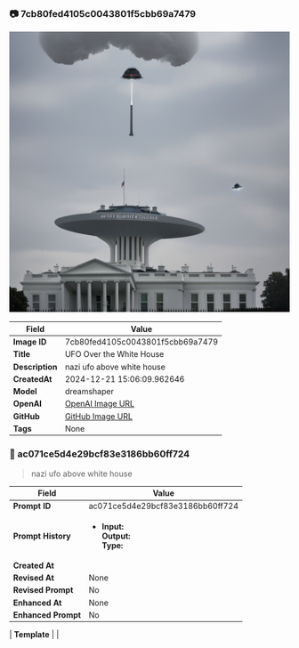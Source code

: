 

### 📷 7cb80fed4105c0043801f5cbb69a7479 


![data.id](./7cb80fed4105c0043801f5cbb69a7479.jpg)


| Field          | Value                                                                                                                     |
|----------------|---------------------------------------------------------------------------------------------------------------------------|
| **Image ID**             | 7cb80fed4105c0043801f5cbb69a7479                                                                                                             |
| **Title**           | UFO Over the White House                                                                                                       |
| **Description**           | nazi ufo above white house                                                                                                       |
| **CreatedAt**        | 2024-12-21 15:06:09.962646                                                                                                        |
| **Model**        | dreamshaper                                                                                                        |
| **OpenAI**         | [OpenAI Image URL](http://192.168.1.85:8081/generated-images/b643392251362.png)                                                                                |
| **GitHub**         | [GitHub Image URL](https://raw.githubusercontent.com/Caneta-Silva/GODZ/refs/heads/main/images/7cb80fed4105c0043801f5cbb69a7479/7cb80fed4105c0043801f5cbb69a7479.jpg)                                                                                |
| **Tags**       | None                                                                                                                   |

### 📜 ac071ce5d4e29bcf83e3186bb60ff724

> nazi ufo above white house

| Field          | Value                                                                                                                                                                      |
|----------------|----------------------------------------------------------------------------------------------------------------------------------------------------------------------------|
| **Prompt ID**  | ac071ce5d4e29bcf83e3186bb60ff724                                                                                                                                                            |
| **Prompt History** | <ul><li>**Input:**  <br> **Output:**  <br> **Type:** </li></ul> |
| **Created At** |                                                                                                                                                    |
| **Revised At** | None                                                                                                                                                   |
| **Revised Prompt** | No                                                                                                                                                                      |
| **Enhanced At** | None                                                                                                                                                  |
| **Enhanced Prompt** | No                                                                                                                                                                    |

| **Template**   |                                                                                                                                            |


